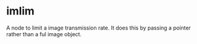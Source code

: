imlim
========

A node to limit a image transmission rate. It does this by passing a 
pointer rather than a ful image object.
